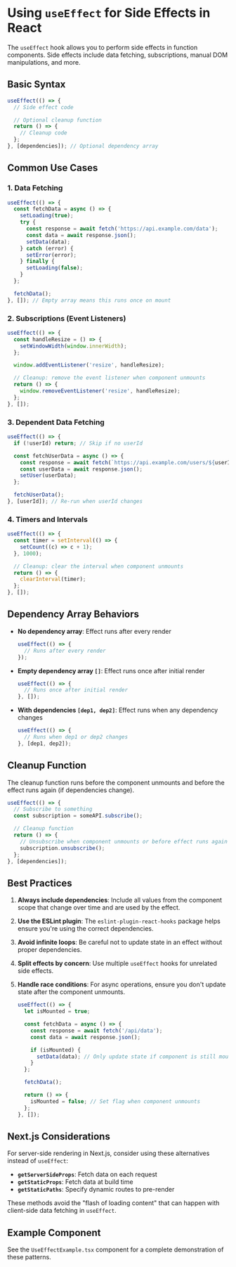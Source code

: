 # Using `useEffect` for Side Effects in React

The `useEffect` hook allows you to perform side effects in function components. Side effects include data fetching, subscriptions, manual DOM manipulations, and more.

## Basic Syntax

```jsx
useEffect(() => {
  // Side effect code

  // Optional cleanup function
  return () => {
    // Cleanup code
  };
}, [dependencies]); // Optional dependency array
```

## Common Use Cases

### 1. Data Fetching

```jsx
useEffect(() => {
  const fetchData = async () => {
    setLoading(true);
    try {
      const response = await fetch('https://api.example.com/data');
      const data = await response.json();
      setData(data);
    } catch (error) {
      setError(error);
    } finally {
      setLoading(false);
    }
  };

  fetchData();
}, []); // Empty array means this runs once on mount
```

### 2. Subscriptions (Event Listeners)

```jsx
useEffect(() => {
  const handleResize = () => {
    setWindowWidth(window.innerWidth);
  };

  window.addEventListener('resize', handleResize);

  // Cleanup: remove the event listener when component unmounts
  return () => {
    window.removeEventListener('resize', handleResize);
  };
}, []);
```

### 3. Dependent Data Fetching

```jsx
useEffect(() => {
  if (!userId) return; // Skip if no userId

  const fetchUserData = async () => {
    const response = await fetch(`https://api.example.com/users/${userId}`);
    const userData = await response.json();
    setUser(userData);
  };

  fetchUserData();
}, [userId]); // Re-run when userId changes
```

### 4. Timers and Intervals

```jsx
useEffect(() => {
  const timer = setInterval(() => {
    setCount((c) => c + 1);
  }, 1000);

  // Cleanup: clear the interval when component unmounts
  return () => {
    clearInterval(timer);
  };
}, []);
```

## Dependency Array Behaviors

- **No dependency array**: Effect runs after every render

  ```jsx
  useEffect(() => {
    // Runs after every render
  });
  ```

- **Empty dependency array `[]`**: Effect runs once after initial render

  ```jsx
  useEffect(() => {
    // Runs once after initial render
  }, []);
  ```

- **With dependencies `[dep1, dep2]`**: Effect runs when any dependency changes
  ```jsx
  useEffect(() => {
    // Runs when dep1 or dep2 changes
  }, [dep1, dep2]);
  ```

## Cleanup Function

The cleanup function runs before the component unmounts and before the effect runs again (if dependencies change).

```jsx
useEffect(() => {
  // Subscribe to something
  const subscription = someAPI.subscribe();

  // Cleanup function
  return () => {
    // Unsubscribe when component unmounts or before effect runs again
    subscription.unsubscribe();
  };
}, [dependencies]);
```

## Best Practices

1. **Always include dependencies**: Include all values from the component scope that change over time and are used by the effect.

2. **Use the ESLint plugin**: The `eslint-plugin-react-hooks` package helps ensure you're using the correct dependencies.

3. **Avoid infinite loops**: Be careful not to update state in an effect without proper dependencies.

4. **Split effects by concern**: Use multiple `useEffect` hooks for unrelated side effects.

5. **Handle race conditions**: For async operations, ensure you don't update state after the component unmounts.

   ```jsx
   useEffect(() => {
     let isMounted = true;

     const fetchData = async () => {
       const response = await fetch('/api/data');
       const data = await response.json();

       if (isMounted) {
         setData(data); // Only update state if component is still mounted
       }
     };

     fetchData();

     return () => {
       isMounted = false; // Set flag when component unmounts
     };
   }, []);
   ```

## Next.js Considerations

For server-side rendering in Next.js, consider using these alternatives instead of `useEffect`:

- **`getServerSideProps`**: Fetch data on each request
- **`getStaticProps`**: Fetch data at build time
- **`getStaticPaths`**: Specify dynamic routes to pre-render

These methods avoid the "flash of loading content" that can happen with client-side data fetching in `useEffect`.

## Example Component

See the `UseEffectExample.tsx` component for a complete demonstration of these patterns.
